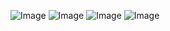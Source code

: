 ![Image](https://github.com/user-attachments/assets/60d9c8f1-b95c-4763-9baa-483e8fd5f922)
![Image](https://github.com/user-attachments/assets/9315fcd1-f815-416d-9b81-5208bebbd52b)
![Image](https://github.com/user-attachments/assets/4bc9c6f1-9e12-4592-b383-791523cb7579)
![Image](https://github.com/user-attachments/assets/6f3d1277-1b1d-40d7-9d82-59513401dcbf)
